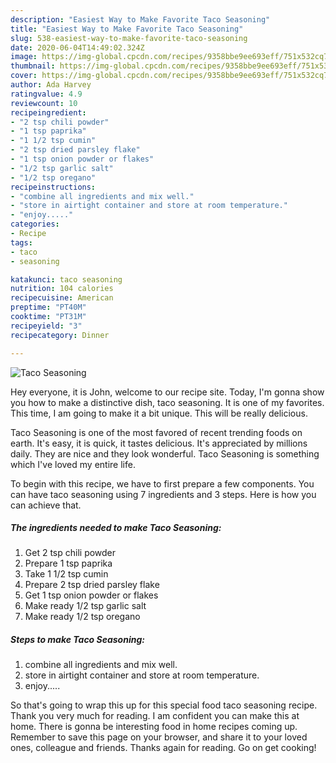 ```yaml
---
description: "Easiest Way to Make Favorite Taco Seasoning"
title: "Easiest Way to Make Favorite Taco Seasoning"
slug: 538-easiest-way-to-make-favorite-taco-seasoning
date: 2020-06-04T14:49:02.324Z
image: https://img-global.cpcdn.com/recipes/9358bbe9ee693eff/751x532cq70/taco-seasoning-recipe-main-photo.jpg
thumbnail: https://img-global.cpcdn.com/recipes/9358bbe9ee693eff/751x532cq70/taco-seasoning-recipe-main-photo.jpg
cover: https://img-global.cpcdn.com/recipes/9358bbe9ee693eff/751x532cq70/taco-seasoning-recipe-main-photo.jpg
author: Ada Harvey
ratingvalue: 4.9
reviewcount: 10
recipeingredient:
- "2 tsp chili powder"
- "1 tsp paprika"
- "1 1/2 tsp cumin"
- "2 tsp dried parsley flake"
- "1 tsp onion powder or flakes"
- "1/2 tsp garlic salt"
- "1/2 tsp oregano"
recipeinstructions:
- "combine all ingredients and mix well."
- "store in airtight container and store at room temperature."
- "enjoy....."
categories:
- Recipe
tags:
- taco
- seasoning

katakunci: taco seasoning 
nutrition: 104 calories
recipecuisine: American
preptime: "PT40M"
cooktime: "PT31M"
recipeyield: "3"
recipecategory: Dinner

---
```



![Taco Seasoning](https://img-global.cpcdn.com/recipes/9358bbe9ee693eff/751x532cq70/taco-seasoning-recipe-main-photo.jpg)

Hey everyone, it is John, welcome to our recipe site. Today, I'm gonna show you how to make a distinctive dish, taco seasoning. It is one of my favorites. This time, I am going to make it a bit unique. This will be really delicious.



Taco Seasoning is one of the most favored of recent trending foods on earth. It's easy, it is quick, it tastes delicious. It's appreciated by millions daily. They are nice and they look wonderful. Taco Seasoning is something which I've loved my entire life.


To begin with this recipe, we have to first prepare a few components. You can have taco seasoning using 7 ingredients and 3 steps. Here is how you can achieve that.

<!--inarticleads1-->

##### The ingredients needed to make Taco Seasoning:

1. Get 2 tsp chili powder
1. Prepare 1 tsp paprika
1. Take 1 1/2 tsp cumin
1. Prepare 2 tsp dried parsley flake
1. Get 1 tsp onion powder or flakes
1. Make ready 1/2 tsp garlic salt
1. Make ready 1/2 tsp oregano




<!--inarticleads2-->

##### Steps to make Taco Seasoning:

1. combine all ingredients and mix well.
1. store in airtight container and store at room temperature.
1. enjoy.....




So that's going to wrap this up for this special food taco seasoning recipe. Thank you very much for reading. I am confident you can make this at home. There is gonna be interesting food in home recipes coming up. Remember to save this page on your browser, and share it to your loved ones, colleague and friends. Thanks again for reading. Go on get cooking!
